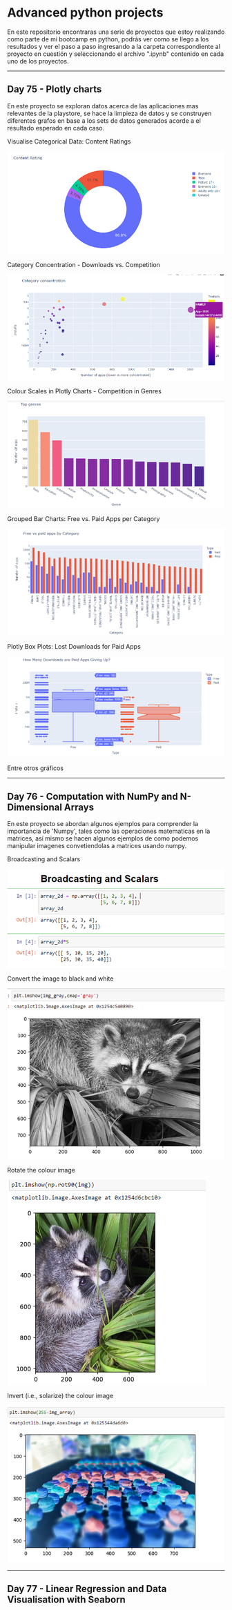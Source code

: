 # Advanced python projects

En este repositorio encontraras una serie de proyectos que estoy realizando como parte de mi bootcamp en python, podrás ver como se llego a los resultados
y ver el paso a paso ingresando a la carpeta correspondiente al proyecto en cuestión y seleccionando el archivo ".ipynb" contenido en cada uno de los proyectos.

----

## Day 75 - Plotly charts

En este proyecto se exploran datos acerca de las aplicaciones mas relevantes de la playstore, se hace la limpieza de datos
y se construyen diferentes grafos en base a los sets de datos generados acorde a el resultado esperado en cada caso.


Visualise Categorical Data: Content Ratings

![](img/day_75_content.png)

Category Concentration - Downloads vs. Competition

![](img/day_75_category.png)

Colour Scales in Plotly Charts - Competition in Genres

![](img/day_75_genres.png)

Grouped Bar Charts: Free vs. Paid Apps per Category

![](img/day_75_grouped.png)

Plotly Box Plots: Lost Downloads for Paid Apps

![](img/day_75_downloads.png)

Entre otros gráficos

----

##  Day 76 - Computation with NumPy and N-Dimensional Arrays

En este proyecto se abordan algunos ejemplos para comprender la importancia de 'Numpy', tales como las operaciones matematicas en la matrices,
así mismo se hacen algunos ejemplos de como podemos manipular imagenes convetiendolas a matrices usando numpy.

Broadcasting and Scalars

![](img/day_76_broadcasting.png)

Convert the image to black and white

![](img/day_76_black.png)

Rotate the colour image

![](img/day_76_rotate.png)

Invert (i.e., solarize) the colour image

![](img/day_76_color.png)

----

## Day 77 - Linear Regression and Data Visualisation with Seaborn

